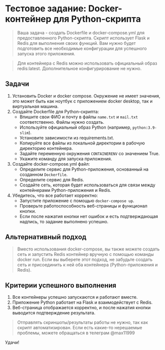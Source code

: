 Тестовое задание: Docker-контейнер для Python-скрипта
===
>Ваша задача - создать Dockerfile и docker-compose.yml для предоставленного Python-скрипта. Скрипт использует Flask и Redis для выполнения своих функций. Вам нужно будет подготовить все необходимые конфигурации для успешного запуска этого приложения.<br>

>Для контейнера с Redis можно использовать официальный образ redis:latest. Дополнительное конфигурирование не нужно.

Задачи
---
1. Установить Docker и docker compose. Окружение не имеет значения, это может быть как ноутбук с приложением docker desktop, так и виртуальная машина.
2. Создайте Dockerfile для Python-скрипта:
   - Впишите свои ФИО и почту в файлы ```name.txt``` и ```mail.txt``` соответственно. Файлы нужно создать.
   - Используйте официальный образ Python (например, ```python:3.9-slim```).
   - Установите зависимости из requirements.txt.
   - Копируйте все файлы из локальной директории в рабочую директорию контейнера.
   - Задайте переменную окружения ```CONTAINERENV``` со значением True.
   - Укажите команду для запуска приложения.
3. Создайте docker-compose.yml файл:
   - Определите сервис для Python-приложения, основанный на созданном ```Dockerfile```.
   - Определите сервис для Redis.
   - Создайте сеть, которая будет использоваться для связи между контейнерами Python-приложения и Redis.
4. Убедитесь, что все работает корректно:
   - Запустите приложение с помощью ```docker-compose up```.
   - Проверьте работоспособность веб-страницы и функционал кнопки.
   - Если после нажатия кнопки нет ошибок и есть подтверждающая надпись, то задание выполнено успешно.

Альтернативный подход
---
>Вместо использования docker-compose, вы также можете создать сеть и запустить Redis контейнер вручную с помощью команды docker run. Если вы выберете этот подход, не забудьте создать сеть и присоединить к ней оба контейнера (Python-приложения и Redis).

Критерии успешного выполнения
---

1. Все контейнеры успешно запускаются и работают вместе.
2. Приложение Python работает на Flask и взаимодействует с Redis.
3. Веб-страница отображается корректно, и после нажатия кнопки выводится подтверждение результата.

>Отправлять скриншоты/результаты работы не нужно, так как скрипт автоматизирован. Если есть какие-то нерешаемые проблемы, можете обращаться в телеграм @max11999 

Удачи!